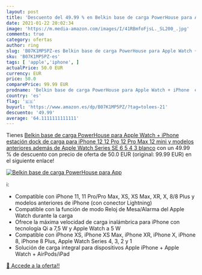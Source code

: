 ```yaml
---
layout: post
title: 'Descuento del 49.99 % en Belkin base de carga PowerHouse para App'
date: 2021-01-22 20:02:34
image: 'https://m.media-amazon.com/images/I/41RBmfoFjsL._SL200_.jpg'
comments: true
category: ofertas
author: ring
slug: 'B07K1MP5PZ-es Belkin base de carga PowerHouse para Apple Watch + iPhone...'
sku: 'B07K1MP5PZ-es'
tags: [ 'apple','iphone', ]
actualPrice: 50.0 EUR
currency: EUR
price: 50.0
comparePrice: 99.99 EUR
prodname: 'Belkin base de carga PowerHouse para Apple Watch + iPhone  estación dock de carga para iPhone 12  12 Pro  12 Pro Max  12 mini y modelos anteriores además de Apple Watch Series SE  6  5  4  3  blanco'
country: 'es'
flag: '🇪🇸'
buyurl: 'https://www.amazon.es/dp/B07K1MP5PZ/?tag=tolees-21'
descuento: '49.99'
average: '64.1111111111111'
---
```


Tienes [Belkin base de carga PowerHouse para Apple Watch + iPhone  estación dock de carga para iPhone 12  12 Pro  12 Pro Max  12 mini y modelos anteriores además de Apple Watch Series SE  6  5  4  3  blanco](https://www.amazon.es/dp/B07K1MP5PZ/?tag=tolees-21) con un 49.99 % de descuento con precio de oferta de 50.0 EUR (original: 99.99 EUR) en el siguiente enlace!

[![Belkin base de carga PowerHouse para App](https://m.media-amazon.com/images/I/41RBmfoFjsL._SL200_.jpg)](https://www.amazon.es/dp/B07K1MP5PZ/?tag=tolees-21)

ℹ️:

- Compatible con iPhone 11, 11 Pro/Pro Max, XS, XS Max, XR, X, 8/8 Plus y modelos anteriores de iPhone (con conector Lightning)
- Compatible con la función de modo Reloj de Mesa/Alarma del Apple Watch durante la carga
- Ofrece la máxima velocidad de carga inalámbrica para iPhone con tecnología Qi a 7,5 W y Apple Watch a 5 W
- Compatible con iPhone XS, iPhone XS Max, iPhone XR, iPhone X, iPhone 8, iPhone 8 Plus, Apple Watch Series 4, 3, 2 y 1
- Solución de carga integral para dispositivos Apple iPhone + Apple Watch + AirPods/iPad

[🛒 Accede a la oferta!!](https://www.amazon.es/dp/B07K1MP5PZ/?tag=tolees-21)
